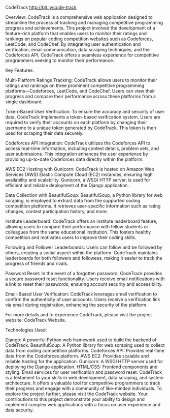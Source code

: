 CodeTrack
http://bit.ly/code-track

Overview:
CodeTrack is a comprehensive web application designed to streamline the process of tracking and managing competitive programming progress and achievements. This project involved the development of a feature-rich platform that enables users to monitor their ratings and rankings on popular coding competition websites such as Codeforces, LeetCode, and CodeChef. By integrating user authentication and verification, email communication, data scraping techniques, and the Codeforces API, CodeTrack offers a seamless experience for competitive programmers seeking to monitor their performance.

Key Features:

Multi-Platform Ratings Tracking: CodeTrack allows users to monitor their ratings and rankings on three prominent competitive programming platforms—Codeforces, LeetCode, and CodeChef. Users can view their progress and compare their performance across these platforms from a single dashboard.

Token-Based User Verification: To ensure the accuracy and security of user data, CodeTrack implements a token-based verification system. Users are required to verify their accounts on each platform by changing their username to a unique token generated by CodeTrack. This token is then used for scraping their data securely.

Codeforces API Integration: CodeTrack utilizes the Codeforces API to access real-time information, including contest details, problem sets, and user submissions. This integration enhances the user experience by providing up-to-date Codeforces data directly within the platform.

AWS EC2 Hosting with Gunicorn: CodeTrack is hosted on Amazon Web Services (AWS) Elastic Compute Cloud (EC2) instances, ensuring high availability and scalability. Gunicorn, a WSGI HTTP server, is used for efficient and reliable deployment of the Django application.

Data Collection with BeautifulSoup: BeautifulSoup, a Python library for web scraping, is employed to extract data from the supported coding competition platforms. It retrieves user-specific information such as rating changes, contest participation history, and more.

Institute Leaderboard: CodeTrack offers an institute leaderboard feature, allowing users to compare their performance with fellow students or colleagues from the same educational institution. This fosters healthy competition and motivates users to improve their coding skills.

Following and Follower Leaderboards: Users can follow and be followed by others, creating a social aspect within the platform. CodeTrack maintains leaderboards for both followers and followees, making it easier to track the progress of friends and rivals.

Password Reset: In the event of a forgotten password, CodeTrack provides a secure password reset functionality. Users receive email notifications with a link to reset their passwords, ensuring account security and accessibility.

Email-Based User Verification: CodeTrack leverages email verification to confirm the authenticity of user accounts. Users receive a verification link via email during registration, enhancing the security of the platform.

For more details and to experience CodeTrack, please visit the project website: CodeTrack Website.

Technologies Used:

Django: A powerful Python web framework used to build the backend of CodeTrack.
BeautifulSoup: A Python library for web scraping used to collect data from coding competition platforms.
Codeforces API: Provides real-time data from the Codeforces platform.
AWS EC2: Provides scalable and reliable hosting for the application.
Gunicorn: A WSGI HTTP server used for deploying the Django application.
HTML/CSS: Frontend components and styling.
Email services for user verification and password reset.
CodeTrack is a testament to your skills in web development, data scraping, and system architecture. It offers a valuable tool for competitive programmers to track their progress and engage with a community of like-minded individuals. To explore the project further, please visit the CodeTrack website. Your contributions to this project demonstrate your ability to design and implement complex web applications with a focus on user experience and data security.
